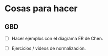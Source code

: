 # Cosas para hacer

## GBD

- [ ] Hacer ejemplos con el diagrama ER de Chen.
- [ ] Ejercicios / vídeos de normalización.

